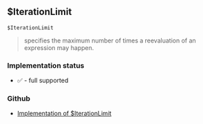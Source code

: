 ## $IterationLimit

```
$IterationLimit
```

> specifies the maximum number of times a reevaluation of an expression may happen.
  
 







### Implementation status

* &#x2705; - full supported

### Github

* [Implementation of $IterationLimit](https://github.com/axkr/symja_android_library/blob/master/symja_android_library/matheclipse-core/src/main/java/org/matheclipse/core/builtin/ConstantDefinitions.java#L315) 

